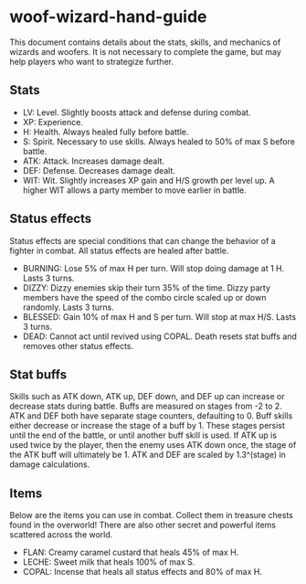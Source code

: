 # woof-wizard-hand-guide
This document contains details about the stats, skills, and mechanics of wizards and woofers. It is not necessary to complete the game, but may help players who want to strategize further. 

## Stats
- LV: Level. Slightly boosts attack and defense during combat.
- XP: Experience.
- H: Health. Always healed fully before battle.
- S: Spirit. Necessary to use skills. Always healed to 50% of max S before battle.
- ATK: Attack. Increases damage dealt.
- DEF: Defense. Decreases damage dealt.
- WIT: Wit. Slightly increases XP gain and H/S growth per level up. A higher WIT allows a party member to move earlier in battle.

## Status effects
Status effects are special conditions that can change the behavior of a fighter in combat. All status effects are healed after battle.
- BURNING: Lose 5% of max H per turn. Will stop doing damage at 1 H. Lasts 3 turns.
- DIZZY: Dizzy enemies skip their turn 35% of the time. Dizzy party members have the speed of the combo circle scaled up or down randomly. Lasts 3 turns.
- BLESSED: Gain 10% of max H and S per turn. Will stop at max H/S. Lasts 3 turns.
- DEAD: Cannot act until revived using COPAL. Death resets stat buffs and removes other status effects.

## Stat buffs
Skills such as ATK down, ATK up, DEF down, and DEF up can increase or decrease stats during battle. Buffs are measured on stages from -2 to 2. ATK and DEF both have separate stage counters, defaulting to 0. Buff skills either decrease or increase the stage of a buff by 1. These stages persist until the end of the battle, or until another buff skill is used. If ATK up is used twice by the player, then the enemy uses ATK down once, the stage of the ATK buff will ultimately be 1. ATK and DEF are scaled by 1.3^(stage) in damage calculations.

## Items
Below are the items you can use in combat. Collect them in treasure chests found in the overworld! There are also other secret and powerful items scattered across the world.
- FLAN: Creamy caramel custard that heals 45% of max H.
- LECHE: Sweet milk that heals 100% of max S.
- COPAL: Incense that heals all status effects and 80% of max H.
